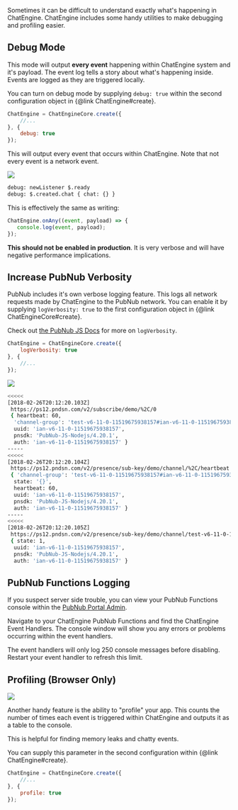 Sometimes it can be difficult to understand exactly what's happening in ChatEngine. ChatEngine
includes some handy utilities to make debugging and profiling easier.

## Debug Mode

This mode will output **every event** happening within ChatEngine system and it's
payload. The event log tells a story about what's happening inside. Events are logged
as they are triggered locally.

You can turn on debug mode by supplying ```debug: true``` within the second
configuration object in {@link ChatEngine#create}.

```js
ChatEngine = ChatEngineCore.create({
    //...
}, {
    debug: true
});
```

This will output every event that occurs within ChatEngine. Note that not
every event is a network event.


![](/debugging-debug.png)

```sh
debug: newListener $.ready
debug: $.created.chat { chat: {} }
```

This is effectively the same as writing:

```js
ChatEngine.onAny((event, payload) => {
   console.log(event, payload);
});
```

**This should not be enabled in production**. It is very verbose and will have negative performance implications.

## Increase PubNub Verbosity

PubNub includes it's own verbose logging feature. This logs all network requests
made by ChatEngine to the PubNub network. You can enable it by supplying ```logVerbosity: true```
to the first configuration object in {@link ChatEngineCore#create}.

Check out [the PubNub JS Docs](https://www.pubnub.com/docs/web-javascript/api-reference-configuration#init-args-1) for more on ```logVerbosity```.

```js
ChatEngine = ChatEngineCore.create({
    logVerbosity: true
}, {
    //...
});
```

![](/debugging-verbosity.png)

```sh
<<<<<
[2018-02-26T20:12:20.103Z]
 https://ps12.pndsn.com/v2/subscribe/demo/%2C/0
 { heartbeat: 60,
  'channel-group': 'test-v6-11-0-11519675938157#ian-v6-11-0-11519675938157#rooms,test-v6-11-0-11519675938157#ian-v6-11-0-11519675938157#system,test-v6-11-0-11519675938157#ian-v6-11-0-11519675938157#custom,test-v6-11-0-11519675938157#ian-v6-11-0-11519675938157#rooms-pnpres,test-v6-11-0-11519675938157#ian-v6-11-0-11519675938157#system-pnpres,test-v6-11-0-11519675938157#ian-v6-11-0-11519675938157#custom-pnpres',
  uuid: 'ian-v6-11-0-11519675938157',
  pnsdk: 'PubNub-JS-Nodejs/4.20.1',
  auth: 'ian-v6-11-0-11519675938157' }
-----
<<<<<
[2018-02-26T20:12:20.104Z]
 https://ps12.pndsn.com/v2/presence/sub-key/demo/channel/%2C/heartbeat
 { 'channel-group': 'test-v6-11-0-11519675938157#ian-v6-11-0-11519675938157#rooms,test-v6-11-0-11519675938157#ian-v6-11-0-11519675938157#system,test-v6-11-0-11519675938157#ian-v6-11-0-11519675938157#custom',
  state: '{}',
  heartbeat: 60,
  uuid: 'ian-v6-11-0-11519675938157',
  pnsdk: 'PubNub-JS-Nodejs/4.20.1',
  auth: 'ian-v6-11-0-11519675938157' }
-----
<<<<<
[2018-02-26T20:12:20.105Z]
 https://ps12.pndsn.com/v2/presence/sub-key/demo/channel/test-v6-11-0-11519675938157
 { state: 1,
  uuid: 'ian-v6-11-0-11519675938157',
  pnsdk: 'PubNub-JS-Nodejs/4.20.1',
  auth: 'ian-v6-11-0-11519675938157' }
  ```

## PubNub Functions Logging

If you suspect server side trouble, you can view your PubNub Functions
console within the [PubNub Portal Admin](https://admin.pubnub.com).

Navigate to your ChatEngine PubNub Functions and find the ChatEngine
Event Handlers. The console window will show you any errors or problems
occurring within the event handlers.

The event handlers will only log 250 console messages before disabling. Restart
your event handler to refresh this limit.

## Profiling (Browser Only)

![](/debugging-profile.png)

Another handy feature is the ability to "profile" your app. This counts
the number of times each event is triggered within ChatEngine and outputs
it as a table to the console.

This is helpful for finding memory leaks and chatty events.

You can supply this parameter in the second configuration
within {@link ChatEngine#create}.

```js
ChatEngine = ChatEngineCore.create({
    //...
}, {
    profile: true
});
```
